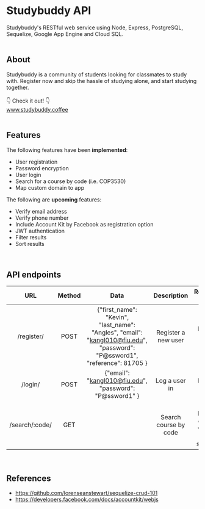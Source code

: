 # Studybuddy API
Studybuddy's RESTful web service using Node, Express, PostgreSQL, Sequelize, Google App Engine and Cloud SQL.
<br/>
<br/>

## About
Studybuddy is a community of students looking for classmates to study with. Register now and skip the hassle of studying alone, and start studying together.
<br/>
<br/>
👇 Check it out! 👇
<br/>
www.studybuddy.coffee
<br/>
<br/>

## Features
The following features have been **implemented**:
* User registration
* Password encryption
* User login
* Search for a course by code (i.e. COP3530)
* Map custom domain to app

The following are **upcoming** features:  
* Verify email address
* Verify phone number
* Include Account Kit by Facebook as registration option
* JWT authentication
* Filter results
* Sort results
<br/>

## API endpoints
| URL 	| Method 	| Data 	| Description 	| Response Codes 	|
|:--------------:	|:------:	|:-------------------------------------------------------------------------------------------------------------------------:	|:---------------------:	|:-------------------------------------------:	|
| /register/ 	| POST 	| {"first_name": "Kevin", "last_name": "Angles", "email": "kangl010@fiu.edu", "password": "P@ssword1", "reference": 81705 } 	| Register a new user 	| 200 - Returns new user's data 	|
| /login/ 	| POST 	| {"email": "kangl010@fiu.edu", "password": "P@ssword1" } 	| Log a user in 	| 200 - Returns user's data 	|
| /search/:code/ 	| GET 	|  	| Search course by code 	| 200 - Returns classes with list of students 	|
<br/>

## References
* https://github.com/lorenseanstewart/sequelize-crud-101
* https://developers.facebook.com/docs/accountkit/webjs
